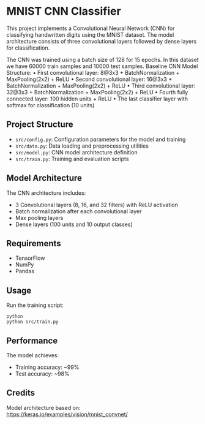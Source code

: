 # MNIST CNN Classifier

This project implements a Convolutional Neural Network (CNN) for classifying handwritten digits using the MNIST dataset. The model architecture consists of three convolutional layers followed by dense layers for classification.

The CNN was trained using a batch size of 128 for 15 epochs. In this dataset we have 60000 
train samples and 10000 test samples. Baseline CNN Model Structure: 
• First convolutional layer: 8@3x3 + BatchNormalization + MaxPooling(2x2) + ReLU 
• Second convolutional layer: 16@3x3 + BatchNormalization + MaxPooling(2x2) + 
ReLU 
• Third convolutional layer: 32@3x3 + BatchNormalization + MaxPooling(2x2) + 
ReLU 
• Fourth fully connected layer: 100 hidden units + ReLU 
• The last classifier layer with softmax for classification (10 units) 


## Project Structure

- `src/config.py`: Configuration parameters for the model and training
- `src/data.py`: Data loading and preprocessing utilities
- `src/model.py`: CNN model architecture definition
- `src/train.py`: Training and evaluation scripts

## Model Architecture

The CNN architecture includes:
- 3 Convolutional layers (8, 16, and 32 filters) with ReLU activation
- Batch normalization after each convolutional layer
- Max pooling layers
- Dense layers (100 units and 10 output classes)

## Requirements

- TensorFlow
- NumPy
- Pandas

## Usage

Run the training script:
```
python
python src/train.py
```


## Performance

The model achieves:
- Training accuracy: ~99%
- Test accuracy: ~98%

## Credits

Model architecture based on: https://keras.io/examples/vision/mnist_convnet/
